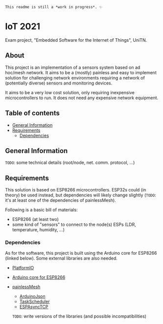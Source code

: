 ```
This readme is still a *work in progress*. ✨
```

# IoT 2021

Exam project, "Embedded Software for the Internet of Things", UniTN.

## About

This project is an implementation of a sensors system based on ad hoc/mesh network. It aims to be a (mostly) painless and easy to implement solution for challenging network environments requiring a network of (potentially diverse) sensors and monitoring devices.

It aims to be a very low cost solution, only requiring inexpensive microcontrollers to run. It does not need any expensive network equipment.

## Table of contents

* [General Information](#general-information)
* [Requirements](#requirements)
    * [Dependencies](#dependencies)

## General Information

```TODO```: some technical details (root/node, net. comm. protocol, ...)

## Requirements

This solution is based on ESP8266 microcontrollers. ESP32s could (in theory) be used instead, but dependencies will likely change slightly (```TODO```: it's at least one of the dependencies of painlessMesh).

Following is a basic bill of materials:
- ESP8266 (at least two)
- some kind of "sensors" to connect to the node(s) ESPs (LDR, temperature, humidity, ...)

### Dependencies

As for the software, this project is built using the Arduino core for ESP8266 (linked below). Some external libraries are also needed.
- [PlatformIO](https://platformio.org/)
- [Arduino core for ESP8266](https://github.com/esp8266/Arduino)
- [painlessMesh](https://gitlab.com/painlessMesh/painlessMesh)
    - [ArduinoJson](https://github.com/bblanchon/ArduinoJson)
    - [TaskScheduler](https://github.com/arkhipenko/TaskScheduler)
    - [ESPAsyncTCP](https://github.com/me-no-dev/ESPAsyncTCP)

    ```TODO```: write versions of the libraries (and possible incompatibilities)
